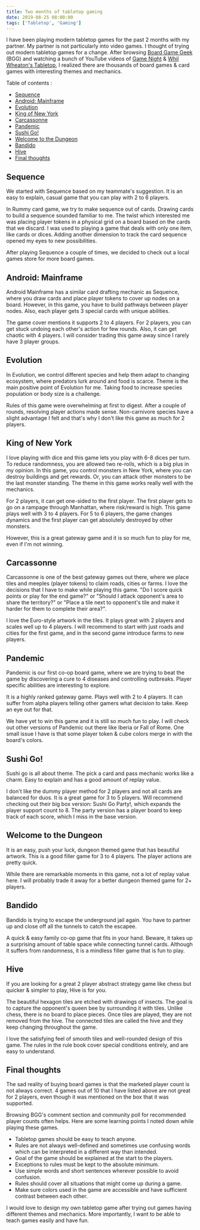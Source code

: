 ```yaml
---
title: Two months of tabletop gaming
date: 2019-08-25 08:00:00
tags: ['Tabletop', 'Gaming']
---
```

I have been playing modern tabletop games for the past 2 months with my partner. My partner is not particularly into video games. I thought of trying out modern tabletop games for a change. After browsing [Board Game Geek](https://boardgamegeek.com/) (BGG) and watching a bunch of YouTube videos of [Game Night](https://www.youtube.com/user/boardgamegeektv/playlists) & [Whil Wheaton's Tabletop](https://www.youtube.com/playlist?list=PL7atuZxmT956cWFGxqSyRdn6GWhBxiAwE), I realized there are thousands of board games & card games with interesting themes and mechanics.
<!--more-->
Table of contents :

- [Sequence](#sequence)
- [Android: Mainframe](#android-mainframe)
- [Evolution](#evolution)
- [King of New York](#king-of-new-york)
- [Carcassonne](#carcassonne)
- [Pandemic](#pandemic)
- [Sushi Go!](#sushi-go)
- [Welcome to the Dungeon](#welcome-to-the-dungeon)
- [Bandido](#bandido)
- [Hive](#hive)
- [Final thoughts](#final-thoughts)

## Sequence
We started with Sequence based on my teammate's suggestion. It is an easy to explain, casual game that you can play with 2 to 6 players.

In Rummy card game, we try to make sequence out of cards. Drawing cards to build a sequence sounded familiar to me. The twist which interested me was placing player tokens in a physical grid on a board based on the cards that we discard. I was used to playing a game that deals with only one item, like cards or dices. Adding another dimension to track the card sequence opened my eyes to new possibilities.

After playing Sequence a couple of times, we decided to check out a local games store for more board games.

## Android: Mainframe
Android Mainframe has a similar card drafting mechanic as Sequence, where you draw cards and place player tokens to cover up nodes on a board. However, in this game, you have to build pathways between player nodes. Also, each player gets 3 special cards with unique abilities.

The game cover mentions it supports 2 to 4 players. For 2 players, you can get stuck undoing each other's action for few rounds. Also, it can get chaotic with 4 players. I will consider trading this game away since I rarely have 3 player groups.

## Evolution
In Evolution, we control different species and help them adapt to changing ecosystem, where predators lurk around and food is scarce. Theme is the main positive point of Evolution for me. Taking food to increase species population or body size is a challenge.

Rules of this game were overwhelming at first to digest. After a couple of rounds, resolving player actions made sense. Non-carnivore species have a slight advantage I felt and that's why I don't like this game as much for 2 players.

## King of New York
I love playing with dice and this game lets you play with 6-8 dices per turn. To reduce randomness, you are allowed two re-rolls, which is a big plus in my opinion. In this game, you control monsters in New York, where you can destroy buildings and get rewards. Or, you can attack other monsters to be the last monster standing. The theme in this game works really well with the mechanics.

For 2 players, it can get one-sided to the first player. The first player gets to go on a rampage through Manhattan, where risk/reward is high. This game plays well with 3 to 4 players. For 5 to 6 players, the game changes dynamics and the first player can get absolutely destroyed by other monsters.

However, this is a great gateway game and it is so much fun to play for me, even if I'm not winning.

## Carcassonne
Carcassonne is one of the best gateway games out there, where we place tiles and meeples (player tokens) to claim roads, cities or farms. I love the decisions that I have to make while playing this game. "Do I score quick points or play for the end game?" or "Should I attack opponent's area to share the territory?" or "Place a tile next to opponent's tile and make it harder for them to complete their area?".

I love the Euro-style artwork in the tiles. It plays great with 2 players and scales well up to 4 players. I will recommend to start with just roads and cities for the first game, and in the second game introduce farms to new players.

## Pandemic
Pandemic is our first co-op board game, where we are trying to beat the game by discovering a cure to 4 diseases and controlling outbreaks. Player specific abilities are interesting to explore.

It is a highly ranked gateway game. Plays well with 2 to 4 players. It can suffer from alpha players telling other gamers what decision to take. Keep an eye out for that.

We have yet to win this game and it is still so much fun to play. I will check out other versions of Pandemic out there like Iberia or Fall of Rome. One small issue I have is that some player token & cube colors merge in with the board's colors.

## Sushi Go!
Sushi go is all about theme. The pick a card and pass mechanic works like a charm. Easy to explain and has a good amount of replay value.

I don't like the dummy player method for 2 players and not all cards are balanced for duos. It is a great game for 3 to 5 players. Will recommend checking out their big box version: Sushi Go Party!,  which expands the player support count to 8. The party version has a player board to keep track of each score, which I miss in the base version.

## Welcome to the Dungeon
It is an easy, push your luck, dungeon themed game that has beautiful artwork. This is a good filler game for 3 to 4 players. The player actions are pretty quick.

While there are remarkable moments in this game, not a lot of replay value here. I will probably trade it away for a better dungeon themed game for 2+ players.

## Bandido
Bandido is trying to escape the underground jail again. You have to partner up and close off all the tunnels to catch the escapee.

A quick & easy family co-op game that fits in your hand. Beware, it takes up a surprising amount of table space while connecting tunnel cards. Although it suffers from randomness, it is a mindless filler game that is fun to play.

## Hive
If you are looking for a great 2 player abstract strategy game like chess but quicker & simpler to play, Hive is for you.

The beautiful hexagon tiles are etched with drawings of insects. The goal is to capture the opponent's queen bee by surrounding it with tiles. Unlike chess, there is no board to place pieces. Once tiles are played, they are not removed from the hive. The connected tiles are called the hive and they keep changing throughout the game.

I love the satisfying feel of smooth tiles and well-rounded design of this game. The rules in the rule book cover special conditions entirely, and are easy to understand.

## Final thoughts
The sad reality of buying board games is that the marketed player count is not always correct. 4 games out of 10 that I have listed above are not great for 2 players, even though it was mentioned on the box that it was supported.

Browsing BGG's comment section and community poll for recommended player counts often helps. Here are some learning points I noted down while playing these games.
* Tabletop games should be easy to teach anyone.
* Rules are not always well-defined and sometimes use confusing words which can be interpreted in a different way than intended.
* Goal of the game should be explained at the start to the players.
* Exceptions to rules must be kept to the absolute minimum.
* Use simple words and short sentences wherever possible to avoid confusion.
* Rules should cover all situations that might come up during a game.
* Make sure colors used in the game are accessible and have sufficient contrast between each other.

I would love to design my own tabletop game after trying out games having different themes and mechanics. More importantly, I want to be able to teach games easily and have fun.
